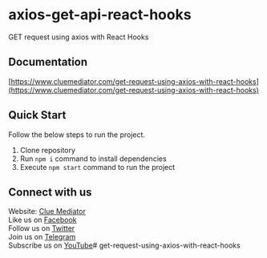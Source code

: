 # axios-get-api-react-hooks

GET request using axios with React Hooks

## Documentation

[https://www.cluemediator.com/get-request-using-axios-with-react-hooks](https://www.cluemediator.com/get-request-using-axios-with-react-hooks)

## Quick Start

Follow the below steps to run the project.

1. Clone repository
2. Run `npm i` command to install dependencies
3. Execute `npm start` command to run the project

## Connect with us

Website: [Clue Mediator](https://www.cluemediator.com)  
Like us on [Facebook](https://www.facebook.com/thecluemediator)  
Follow us on [Twitter](https://twitter.com/cluemediator)  
Join us on [Telegram](https://t.me/cluemediator)  
Subscribe us on [YouTube](https://www.youtube.com/ClueMediator)# get-request-using-axios-with-react-hooks
